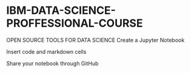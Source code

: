 # IBM-DATA-SCIENCE-PROFFESSIONAL-COURSE
OPEN SOURCE TOOLS FOR DATA SCIENCE
Create a Jupyter Notebook

Insert code and markdown cells

Share your notebook through GitHub
